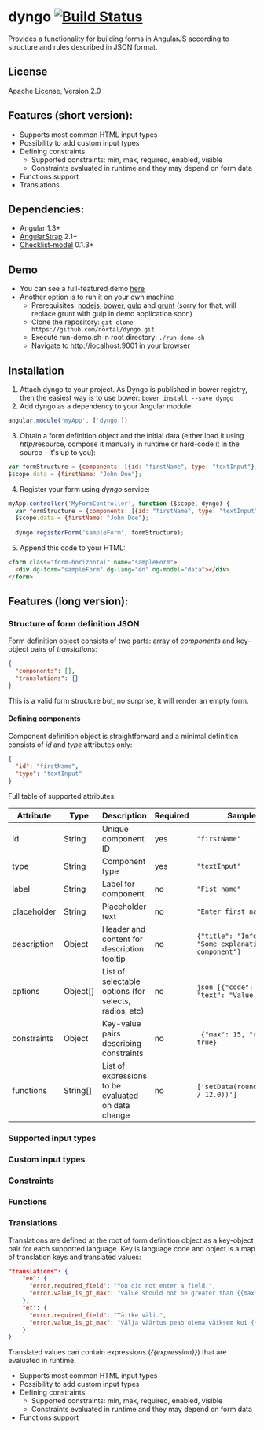 # dyngo [![Build Status](https://travis-ci.org/nortal/dyngo.svg?branch=master)](https://travis-ci.org/nortal/dyngo)

Provides a functionality for building forms in AngularJS according to structure and rules described in JSON format.

## License
Apache License, Version 2.0

## Features (short version):
* Supports most common HTML input types
* Possibility to add custom input types
* Defining constraints
  * Supported constraints: min, max, required, enabled, visible
  * Constraints evaluated in runtime and they may depend on form data
* Functions support
* Translations

## Dependencies:
* Angular 1.3+
* [AngularStrap](http://mgcrea.github.io/angular-strap/) 2.1+
* [Checklist-model](http://vitalets.github.io/checklist-model/) 0.1.3+

## Demo
* You can see a full-featured demo [here](http://nortal.github.io/dyngo) 
* Another option is to run it on your own machine
  * Prerequisites: [nodejs](https://nodejs.org/), [bower](http://bower.io/#install-bower), [gulp](https://github.com/gulpjs/gulp/blob/master/docs/getting-started.md) and [grunt](http://gruntjs.com/getting-started) (sorry for that, will replace grunt with gulp in demo application soon)
  * Clone the repository: `git clone https://github.com/nortal/dyngo.git`
  * Execute run-demo.sh in root directory: `./run-demo.sh`
  * Navigate to [http://localhost:9001](http://localhost:9001) in your browser
  
## Installation
1. Attach dyngo to your project. As Dyngo is published in bower registry, then the easiest way is to use bower:
`bower install --save dyngo`
2. Add dyngo as a dependency to your Angular module:
```js
angular.module('myApp', ['dyngo'])
```
3. Obtain a form definition object and the initial data (either load it using $http/$resource, compose it manually in runtime or hard-code it in the source - it's up to you):
```js
var formStructure = {components: [{id: "firstName", type: "textInput"}], translations: {}};
$scope.data = {firstName: "John Doe"};
```
4. Register your form using *dyngo* service:
```js
myApp.controller('MyFormController', function ($scope, dyngo) {
  var formStructure = {components: [{id: "firstName", type: "textInput"}], translations: {}};
  $scope.data = {firstName: "John Doe"};
  
  dyngo.registerForm('sampleForm', formStructure);
```
5. Append this code to your HTML:
```html
<form class="form-horizontal" name="sampleForm">
  <div dg-form="sampleForm" dg-lang="en" ng-model="data"></div>
</form>
```

## Features (long version):
### Structure of form definition JSON
Form definition object consists of two parts: array of *components* and key-object pairs of *translations*:
```json
{
  "components": [],
  "translations": {}
}
```
This is a valid form structure but, no surprise, it will render an empty form.
#### Defining components
Component definition object is straightforward and a minimal definition consists of *id* and *type* attributes only:
```json
{
  "id": "firstName",
  "type": "textInput"
}
```
Full table of supported attributes:

| Attribute     | Type       | Description   | Required | Sample value                        |
| ------------- | ---------- | ------------- | -------- | -------------------------------
| id            | String     | Unique component ID  | yes| `"firstName"`
| type          | String     | Component type  | yes | `"textInput"`
| label         | String     | Label for component | no | `"Fist name"`
| placeholder   | String     | Placeholder text | no | `"Enter first name"`
| description   | Object     | Header and content for description tooltip  | no | `{"title": "Info", "content": "Some explanations about component"}`
| options       | Object[]   | List of selectable options (for selects, radios, etc) | no | `json [{"code": "valueA", "text": "Value A"} ]`
| constraints   | Object     | Key-value pairs describing constraints  | no | ` {"max": 15, "required": true}`
| functions     | String[]   | List of expressions to be evaluated on data change  | no | `['setData(round(annualSalary / 12.0))']`

### Supported input types
### Custom input types
### Constraints
### Functions
### Translations
Translations are defined at the root of form definition object as a key-object pair for each supported language. Key is language code and object is a map of translation keys and translated values:
```json
"translations": {
    "en": {
      "error.required_field": "You did not enter a field.",
      "error.value_is_gt_max": "Value should not be greater than {{max()}}.",
    },
    "et": {
      "error.required_field": "Täitke väli.",
      "error.value_is_gt_max": "Välja väärtus peab olema väiksem kui {{max()}}",
    }
}
```
Translated values can contain expressions (*{{expression}}*) that are evaluated in runtime.

* Supports most common HTML input types
* Possibility to add custom input types
* Defining constraints
  * Supported constraints: min, max, required, enabled, visible
  * Constraints evaluated in runtime and they may depend on form data
* Functions support
